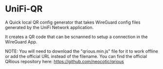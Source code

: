# UniFi-QR
A Quick local QR config generator that takes WireGuard config files generated by the UniFi Network application.

It creates a QR code that can be scnanned to setup a connection in the WireGuard App.

NOTE:
You will need to download the "qrious.min.js" file for it to work offline or add the official URL instead of the filename. 
You can find the official QRious repository here: https://github.com/neocotic/qrious
